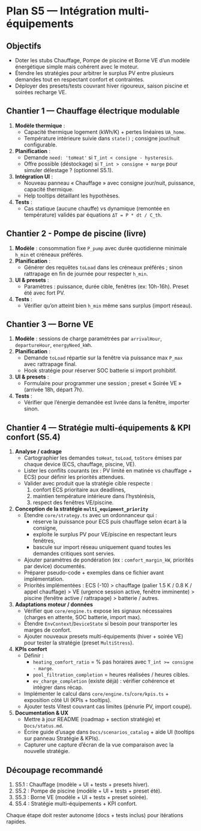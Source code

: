 # Plan S5 — Intégration multi-équipements

## Objectifs
- Doter les stubs Chauffage, Pompe de piscine et Borne VE d’un modèle énergétique simple mais cohérent avec le moteur.
- Étendre les stratégies pour arbitrer le surplus PV entre plusieurs demandes tout en respectant confort et contraintes.
- Déployer des presets/tests couvrant hiver rigoureux, saison piscine et soirées recharge VE.

## Chantier 1 — Chauffage électrique modulable
1. **Modèle thermique** :
   - Capacité thermique logement (kWh/K) + pertes linéaires `UA_home`.
   - Température intérieure suivie dans `state()` ; consigne jour/nuit configurable.
2. **Planification** :
   - Demande `need: 'toHeat'` si `T_int < consigne - hysteresis`.
   - Offre possible (déstockage) si `T_int > consigne + marge` pour simuler délestage ? (optionnel S5.1).
3. **Intégration UI** :
   - Nouveau panneau « Chauffage » avec consigne jour/nuit, puissance, capacité thermique.
   - Help tooltips détaillant les hypothèses.
4. **Tests** :
   - Cas statique (aucune chauffe) vs dynamique (remontée en température) validés par équations `ΔT = P * dt / C_th`.

## Chantier 2 - Pompe de piscine (livre)
1. **Modèle** : consommation fixe `P_pump` avec durée quotidienne minimale `h_min` et créneaux préférés.
2. **Planification** :
   - Générer des requêtes `toLoad` dans les créneaux préférés ; sinon rattrapage en fin de journée pour respecter `h_min`.
3. **UI & presets** :
   - Paramètres : puissance, durée cible, fenêtres (ex: 10h-16h). Preset été avec fort PV.
4. **Tests** :
   - Vérifier qu’on atteint bien `h_min` même sans surplus (import réseau).

## Chantier 3 — Borne VE
1. **Modèle** : sessions de charge paramétrées par `arrivalHour`, `departureHour`, `energyNeed_kWh`.
2. **Planification** :
   - Demande `toLoad` répartie sur la fenêtre via puissance max `P_max` avec rattrapage final.
   - Hook stratégie pour réserver SOC batterie si import prohibitif.
3. **UI & presets** :
   - Formulaire pour programmer une session ; preset « Soirée VE » (arrivée 18h, départ 7h).
4. **Tests** :
   - Vérifier que l’énergie demandée est livrée dans la fenêtre, importer sinon.

## Chantier 4 — Stratégie multi-équipements & KPI confort (S5.4)
1. **Analyse / cadrage**
   - Cartographier les demandes `toHeat`, `toLoad`, `toStore` émises par chaque device (ECS, chauffage, piscine, VE).
   - Lister les conflits courants (ex : PV limité en matinée vs chauffage + ECS) pour définir les priorités attendues.
   - Valider avec produit que la stratégie cible respecte :
     1. confort ECS prioritaire aux deadlines,
     2. maintien température intérieure dans l’hystérésis,
     3. respect des fenêtres VE/piscine.
2. **Conception de la stratégie `multi_equipment_priority`**
   - Étendre `core/strategy.ts` avec un ordonnanceur qui :
     - réserve la puissance pour ECS puis chauffage selon écart à la consigne,
     - exploite le surplus PV pour VE/piscine en respectant leurs fenêtres,
     - bascule sur import réseau uniquement quand toutes les demandes critiques sont servies.
   - Ajouter paramètres de pondération (ex : `comfort_margin_kW`, priorités par device) documentés.
   - Préparer pseudo-code + exemples dans ce fichier avant implémentation.
   - Priorités implémentées : ECS (-10) > chauffage (palier 1.5 K / 0.8 K / appel chauffage) > VE (urgence session active, fenêtre imminente) > piscine (fenêtre active / rattrapage) > batterie / autres.
3. **Adaptations moteur / données**
   - Vérifier que `core/engine.ts` expose les signaux nécessaires (charges en attente, SOC batterie, import max).
   - Étendre `EnvContext`/`DeviceState` si besoin pour transporter les marges de confort.
   - Ajouter nouveaux presets multi-équipements (hiver + soirée VE) pour tester la stratégie (preset `MultiStress`).
4. **KPIs confort**
   - Définir :
     - `heating_comfort_ratio` = % pas horaires avec `T_int >= consigne - marge`.
     - `pool_filtration_completion` = heures réalisées / heures cibles.
     - `ev_charge_completion` (existe déjà) : vérifier cohérence et intégrer dans récap.
   - Implémenter le calcul dans `core/engine.ts`/`core/kpis.ts` + exposition côté UI (KPIs + tooltips).
   - Ajouter tests Vitest couvrant cas limites (pénurie PV, import coupé).
5. **Documentation & UX**
   - Mettre à jour README (roadmap + section stratégie) et `Docs/status.md`.
   - Écrire guide d’usage dans `Docs/scenarios_catalog` + aide UI (tooltips sur panneau Stratégie & KPIs).
   - Capturer une capture d’écran de la vue comparaison avec la nouvelle stratégie.

## Découpage recommandé
1. S5.1 : Chauffage (modèle + UI + tests + presets hiver).
2. S5.2 : Pompe de piscine (modèle + UI + tests + preset été).
3. S5.3 : Borne VE (modèle + UI + tests + preset soirée).
4. S5.4 : Stratégie multi-équipements + KPI confort.

Chaque étape doit rester autonome (docs + tests inclus) pour itérations rapides.
